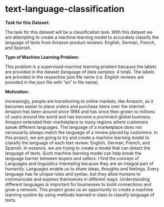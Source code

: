 # text-language-classification

**Task for this Dataset:**

The task for this dataset will be a classification task. With this dataset we are attempting to create a machine learning model to accurately classify the language of texts from Amazon product reviews: English, German, French, and Spanish.

**Type of Machine Learning Problem:**

This problem is a supervised machine learning problem because the labels are provided in the dataset (language of data samples: 4 total). The labels are provided in the respective json file name (i.e. English reviews are provided in the json file with “en” in file name).

**Motivation:**

Increasingly, people are transitioning to online markets, like Amazon, as it becomes easier to place orders and purchase items over the internet. Amazon has been around since 1994 and has since then grown to millions of users around the world and has become a prominent global business. Amazon extended their marketplace to many regions where customers speak different languages. The language of a marketplace does not necessarily always match the language of a review placed by customers. In this project, we are going to try and create a machine learning model to classify the language of each text review: English, German, French, and Spanish. In essence, we are trying to create a model that can detect the language of texts. Such machine learning model can help break the language barrier between buyers and sellers. I find the concept of Languages and linguistics interesting because they are an integral part of humanity. Languages enable us to share ideas, thoughts and feelings. Every language has its unique rules and syntax, but they allow humans to communicate and express themselves in different ways. Understanding different languages is important for businesses to build connections and grow a network. This project gives us an opportunity to create a machine learning system by using methods learned in class to classify language of texts. 
